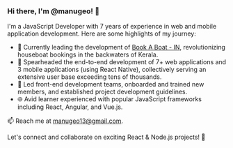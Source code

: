 ### Hi there, I'm @manugeo! 👋

I'm a JavaScript Developer with 7 years of experience in web and mobile application development. Here are some highlights of my journey:

- 💼 Currently leading the development of [Book A Boat - IN](https://www.bookaboat.in/), revolutionizing houseboat bookings in the backwaters of Kerala.
- 🚀 Spearheaded the end-to-end development of 7+ web applications and 3 mobile applications (using React Native), collectively serving an extensive user base exceeding tens of thousands.
- 👥 Led front-end development teams, onboarded and trained new members, and established project development guidelines.
- 🌐 Avid learner experienced with popular JavaScript frameworks including React, Angular, and Vue.js.

📫 Reach me at manugeo13@gmail.com.

Let's connect and collaborate on exciting React & Node.js projects! 🚀
